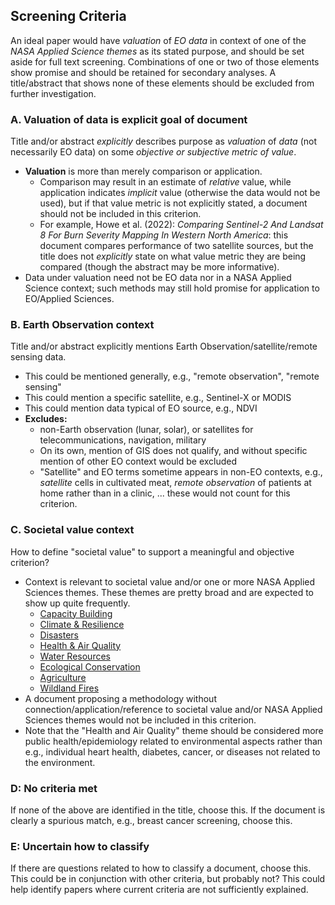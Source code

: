 ## Screening Criteria

An ideal paper would have *valuation* of *EO data* in context of one of the *NASA Applied Science themes* as its stated purpose, and should be set aside for full text screening.  Combinations of one or two of those elements show promise and should be retained for secondary analyses.  A title/abstract that shows none of these elements should be excluded from further investigation.

### A. Valuation of data is explicit goal of document

Title and/or abstract *explicitly* describes purpose as *valuation* of *data* (not necessarily EO data) on some *objective or subjective metric of value*.

* **Valuation** is more than merely comparison or application.  
    * Comparison may result in an estimate of *relative* value, while application indicates *implicit* value (otherwise the data would not be used), but if that value metric is not explicitly stated, a document should not be included in this criterion.
    * For example, Howe et al. (2022): *Comparing Sentinel-2 And Landsat 8 For Burn Severity Mapping In Western North America*: this document compares performance of two satellite sources, but the title does not *explicitly* state on what value metric they are being compared (though the abstract may be more informative).
* Data under valuation need not be EO data nor in a NASA Applied Science context; such methods may still hold promise for application to EO/Applied Sciences.

### B. Earth Observation context

Title and/or abstract explicitly mentions Earth Observation/satellite/remote sensing data.

* This could be mentioned generally, e.g., "remote observation", "remote sensing"
* This could mention a specific satellite, e.g., Sentinel-X or MODIS
* This could mention data typical of EO source, e.g., NDVI
* **Excludes:**
    * non-Earth observation (lunar, solar), or satellites for telecommunications, navigation, military
    * On its own, mention of GIS does not qualify, and without specific mention of other EO context would be excluded
    * "Satellite" and EO terms sometime appears in non-EO contexts, e.g., *satellite* cells in cultivated meat, *remote observation* of patients at home rather than in a clinic, ... these would not count for this criterion.

### C. Societal value context

How to define "societal value" to support a meaningful and objective criterion?

* Context is relevant to societal value and/or one or more NASA Applied Sciences themes.  These themes are pretty broad and are expected to show up quite frequently.
    * [Capacity Building](https://appliedsciences.nasa.gov/what-we-do/capacity-building)
    * [Climate & Resilience](https://appliedsciences.nasa.gov/what-we-do/climate-resilience)
    * [Disasters](https://appliedsciences.nasa.gov/what-we-do/disasters)
    * [Health & Air Quality](https://appliedsciences.nasa.gov/what-we-do/health-air-quality)
    * [Water Resources](https://appliedsciences.nasa.gov/what-we-do/water-resources)
    * [Ecological Conservation](https://appliedsciences.nasa.gov/what-we-do/ecological-conservation)
    * [Agriculture](https://appliedsciences.nasa.gov/what-we-do/food-security-agriculture)
    * [Wildland Fires](https://appliedsciences.nasa.gov/what-we-do/wildfires)
* A document proposing a methodology without connection/application/reference to societal value and/or NASA Applied Sciences themes would not be included in this criterion.
* Note that the "Health and Air Quality" theme should be considered more public health/epidemiology related to environmental aspects rather than e.g., individual heart health, diabetes, cancer, or diseases not related to the environment.

### D: No criteria met

If none of the above are identified in the title, choose this.  If the document is clearly a spurious match, e.g., breast cancer screening, choose this.

### E: Uncertain how to classify

If there are questions related to how to classify a document, choose this.  This could be in conjunction with other criteria, but probably not?  This could help identify papers where current criteria are not sufficiently explained.


